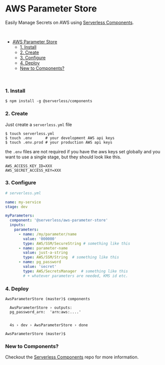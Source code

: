 # AWS Parameter Store

Easily Manage Secrets on AWS using [Serverless Components](https://github.com/serverless/components).

&nbsp;

- [AWS Parameter Store](#aws-parameter-store)
    - [1. Install](#1-install)
    - [2. Create](#2-create)
    - [3. Configure](#3-configure)
    - [4. Deploy](#4-deploy)
    - [New to Components?](#new-to-components)

&nbsp;


### 1. Install

```console
$ npm install -g @serverless/components
```

### 2. Create

Just create a `serverless.yml` file

```shell
$ touch serverless.yml
$ touch .env      # your development AWS api keys
$ touch .env.prod # your production AWS api keys
```

the `.env` files are not required if you have the aws keys set globally and you want to use a single stage, but they should look like this.

```
AWS_ACCESS_KEY_ID=XXX
AWS_SECRET_ACCESS_KEY=XXX
```

### 3. Configure

```yml
# serverless.yml

name: my-service
stage: dev

myParameters:
  component: '@serverless/aws-parameter-store'
  inputs:
    parameters:
      - name: /my/parameter/name
        value: '000000'
        type: AWS/SSM/SecureString # something like this
      - name: parameter-name
        value: just-a-string
        type: AWS/SSM/String  # something like this
      - name: pg_password
        value: 'secret'
        type: AWS/SecretsManager  # something like this
        # + whatever parameters are needed, KMS id etc.
```

### 4. Deploy

```console
AwsParameterStore (master)$ components

  AwsParameterStore › outputs:
  pg_password_arn:  'arn:aws:....'


  4s › dev › AwsParameterStore › done

AwsParameterStore (master)$

```

### New to Components?

Checkout the [Serverless Components](https://github.com/serverless/components) repo for more information.
